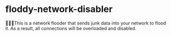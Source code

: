 # floddy-network-disabler
👨🏽‍💻This is a network flooder that sends junk data into your network to flood it. As a result, all connections will be overloaded and disabled.
